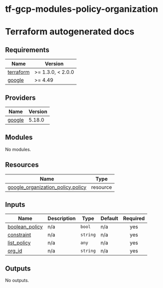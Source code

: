 # tf-gcp-modules-policy-organization

# Terraform autogenerated docs

<!-- BEGINNING OF PRE-COMMIT-TERRAFORM DOCS HOOK -->
## Requirements

| Name | Version |
|------|---------|
| <a name="requirement_terraform"></a> [terraform](#requirement\_terraform) | >= 1.3.0, < 2.0.0 |
| <a name="requirement_google"></a> [google](#requirement\_google) | >= 4.49 |

## Providers

| Name | Version |
|------|---------|
| <a name="provider_google"></a> [google](#provider\_google) | 5.18.0 |

## Modules

No modules.

## Resources

| Name | Type |
|------|------|
| [google_organization_policy.policy](https://registry.terraform.io/providers/hashicorp/google/latest/docs/resources/organization_policy) | resource |

## Inputs

| Name | Description | Type | Default | Required |
|------|-------------|------|---------|:--------:|
| <a name="input_boolean_policy"></a> [boolean\_policy](#input\_boolean\_policy) | n/a | `bool` | n/a | yes |
| <a name="input_constraint"></a> [constraint](#input\_constraint) | n/a | `string` | n/a | yes |
| <a name="input_list_policy"></a> [list\_policy](#input\_list\_policy) | n/a | `any` | n/a | yes |
| <a name="input_org_id"></a> [org\_id](#input\_org\_id) | n/a | `string` | n/a | yes |

## Outputs

No outputs.
<!-- END OF PRE-COMMIT-TERRAFORM DOCS HOOK -->

